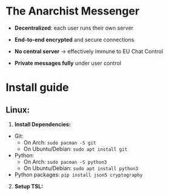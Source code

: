 # The Anarchist Messenger

- **Decentralized**: each user runs their own server

- **End-to-end encrypted** and secure connections

- **No central server** → effectively immune to EU Chat Control

- **Private messages fully** under user control

# Install guide
## Linux:
1. **Install Dependencies:**
  - Git:
    - On Arch: `sudo pacman -S git`
    - On Ubuntu/Debian: `sudo apt install git`
  - Python:
    - On Arch: `sudo pacman -S python3`
    - On Ubuntu/Debian: `sudo apt install python3`
  - Python packages: `pip install json5 cryptography`
2. **Setup TSL:**
  
